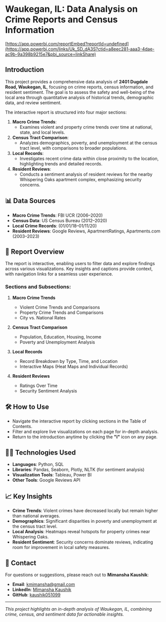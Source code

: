 # Waukegan, IL: Data Analysis on Crime Reports and Census Information

[https://app.powerbi.com/reportEmbed?reportId=undefined](https://app.powerbi.com/links/Uk_SD_dA3S?ctid=a8eec281-aaa3-4dae-ac9b-9a398b9215e7&pbi_source=linkShare)

## Introduction  
This project provides a comprehensive data analysis of **2401 Dugdale Road, Waukegan, IL**, focusing on crime reports, census information, and resident sentiment. The goal is to assess the safety and well-being of the local area through quantitative analysis of historical trends, demographic data, and review sentiment.  

The interactive report is structured into four major sections:  

1. **Macro Crime Trends**:  
   - Examines violent and property crime trends over time at national, state, and local levels.  
2. **Census Tract Comparison**:  
   - Analyzes demographics, poverty, and unemployment at the census tract level, with comparisons to broader populations.  
3. **Local Records**:  
   - Investigates recent crime data within close proximity to the location, highlighting trends and detailed records.  
4. **Resident Reviews**:  
   - Conducts a sentiment analysis of resident reviews for the nearby Whispering Oaks apartment complex, emphasizing security concerns.  

## 📊 Data Sources  
- **Macro Crime Trends**: FBI UCR (2006–2020)  
- **Census Data**: US Census Bureau (2012–2020)  
- **Local Crime Records**: (01/01/18–01/11/20)  
- **Resident Reviews**: Google Reviews, ApartmentRatings, Apartments.com (2003–2023)  

## 📂 Report Overview  
The report is interactive, enabling users to filter data and explore findings across various visualizations. Key insights and captions provide context, with navigation links for a seamless user experience.  

### **Sections and Subsections**:  

1. **Macro Crime Trends**  
   - Violent Crime Trends and Comparisons  
   - Property Crime Trends and Comparisons  
   - City vs. National Rates  

2. **Census Tract Comparison**  
   - Population, Education, Housing, Income  
   - Poverty and Unemployment Analysis  

3. **Local Records**  
   - Record Breakdown by Type, Time, and Location  
   - Interactive Maps (Heat Maps and Individual Records)  

4. **Resident Reviews**  
   - Ratings Over Time  
   - Security Sentiment Analysis  

## 🛠️ How to Use  
- Navigate the interactive report by clicking sections in the Table of Contents.  
- Filter and explore live visualizations on each page for in-depth analysis.  
- Return to the introduction anytime by clicking the **"i"** icon on any page.  

## 🧑‍💻 Technologies Used  
- **Languages**: Python, SQL  
- **Libraries**: Pandas, Seaborn, Plotly, NLTK (for sentiment analysis)  
- **Visualization Tools**: Tableau, Power BI  
- **Other Tools**: Google Reviews API  

## 📈 Key Insights  
- **Crime Trends**: Violent crimes have decreased locally but remain higher than national averages.  
- **Demographics**: Significant disparities in poverty and unemployment at the census tract level.  
- **Local Analysis**: Heatmaps reveal hotspots for property crimes near Whispering Oaks.  
- **Resident Sentiment**: Security concerns dominate reviews, indicating room for improvement in local safety measures.  

## 📌 Contact  
For questions or suggestions, please reach out to **Mimansha Kaushik**:  
- **Email**: [kmimansha@gmail.com](mailto:kmimansha@gmail.com)  
- **LinkedIn**: [Mimansha Kaushik](http://www.linkedin.com/in/mimansha-kaushik)  
- **GitHub**: [kaushik051099](https://github.com/kaushik051099/projects.git)  

---
*This project highlights an in-depth analysis of Waukegan, IL, combining crime, census, and sentiment data for actionable insights.*  
